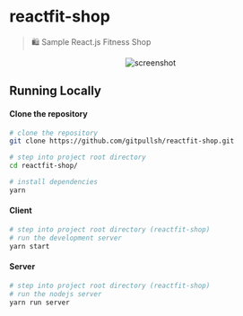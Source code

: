 # reactfit-shop
> 🛍 Sample React.js Fitness Shop 

<p align="center">  
  <img
    src="https://raw.githubusercontent.com/gitpullsh/reactfit-shop/master/docs/screenshot.png" 
    alt="screenshot"
  />
</p>

## Running Locally
#### Clone the repository
```bash
# clone the repository
git clone https://github.com/gitpullsh/reactfit-shop.git

# step into project root directory
cd reactfit-shop/

# install dependencies
yarn
```

#### Client
```bash
# step into project root directory (reactfit-shop)
# run the development server
yarn start
```

#### Server
```bash
# step into project root directory (reactfit-shop)
# run the nodejs server
yarn run server
```
